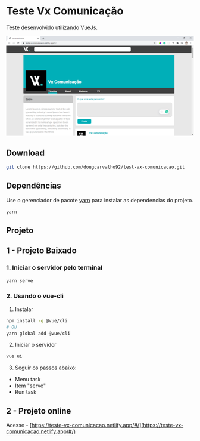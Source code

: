 # Teste Vx Comunicação

Teste desenvolvido utilizando VueJs.

![](readme/git-image.png)

## Download

```bash
git clone https://github.com/dougcarvalho92/test-vx-comunicacao.git
```

## Dependências

Use o gerenciador de pacote [yarn](https://yarnpkg.com/) para instalar as dependencias do projeto.

```bash
yarn
```

## Projeto
## 1 - Projeto Baixado
### 1. Iniciar o servidor pelo terminal
```bash
yarn serve
```
### 2. Usando o vue-cli
1. Instalar 
```bash
npm install -g @vue/cli
# OU
yarn global add @vue/cli
```
2. Iniciar o servidor
```bash
vue ui
```
3. Seguir os passos abaixo: 
 - Menu task
 - Item "serve"
- Run task
## 2 - Projeto online
Acesse - [https://teste-vx-comunicacao.netlify.app/#/](https://teste-vx-comunicacao.netlify.app/#/)

